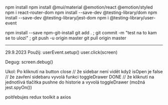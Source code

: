 npm install
npm install @mui/material @emotion/react @emotion/styled
npm i react-router-dom
npm install --save-dev @testing-library/dom
npm install --save-dev @testing-library/jest-dom
npm i @testing-library/user-event

npm install --save npm-git-install
git add . ; git commit -m "test na to kam se to ulozi" ; git push -u origin master
git pull origin master




********************************************************************************************************************************************
29.9.2023 
Použij:
userEvent.setup()
user.click(screen)

Degug:
screen.debug()

Ukol:
Po kliknutí na button close
// že sidebar není vidět když isOpen je false
// že zavření sidebaru vyvolá funkci toggleDrawer DONE
// že kliknutí na jednotlivá tlačítka pushne do historie a vyvolá toggleDrawer (možná jest.spyOn())


poitřebujes redux toolkit a axios 



